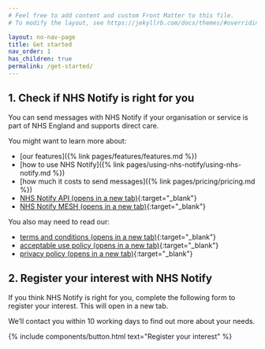 ```yaml
---
# Feel free to add content and custom Front Matter to this file.
# To modify the layout, see https://jekyllrb.com/docs/themes/#overriding-theme-defaults

layout: no-nav-page
title: Get started
nav_order: 1
has_children: true
permalink: /get-started/
---
```


## 1. Check if NHS Notify is right for you

You can send messages with NHS Notify if your organisation or service is part of NHS England and supports direct care.

You might want to learn more about:

- [our features]({% link pages/features/features.md %})
- [how to use NHS Notify]({% link pages/using-nhs-notify/using-nhs-notify.md %})
- [how much it costs to send messages]({% link pages/pricing/pricing.md %})
- [NHS Notify API (opens in a new tab)](https://digital.nhs.uk/developer/api-catalogue/nhs-notify){:target="\_blank"}
- [NHS Notify MESH (opens in a new tab)](https://digital.nhs.uk/developer/api-catalogue/nhs-notify-mesh){:target="\_blank"}

You also may need to read our:

- [terms and conditions (opens in a new tab)](https://digital.nhs.uk/services/nhs-notify/terms-and-conditions){:target="\_blank"}
- [acceptable use policy (opens in a new tab)](https://digital.nhs.uk/services/nhs-notify/acceptable-use-policy){:target="\_blank"}
- [privacy policy (opens in a new tab)](https://digital.nhs.uk/services/nhs-notify/transparency-notice){:target="\_blank"}

## 2. Register your interest with NHS Notify

If you think NHS Notify is right for you, complete the following form to register your interest. This will open in a new tab.

We’ll contact you within 10 working days to find out more about your needs.

{% include components/button.html
    text="Register your interest"
%}
